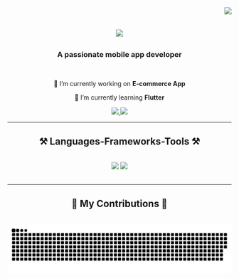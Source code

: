 <img align="right" src="https://visitor-badge.laobi.icu/badge?page_id=selenwritescode.selenwritescode" />

<h1 align="center">
    <img src="https://readme-typing-svg.herokuapp.com/?font=Righteous&size=35&center=true&vCenter=true&width=500&height=70&duration=4000&lines=Hi+There!+👋;+I'm+Selen+Gafur!;" />
</h1>

<h3 align="center">A passionate mobile app developer</h3>

<br/>

<div align="center">
 
 🔭 I’m currently working on **E-commerce App**
 
 🌱 I’m currently learning **Flutter**

 </div>
 
<div align="center"> 
  <a href="mailto:selengafur@gmail.com">
    <img src="https://img.shields.io/badge/Gmail-333333?style=for-the-badge&logo=gmail&logoColor=red" />
  </a>
  <a href="https://www.linkedin.com/in/selen-gafur-09678a1b7/" target="_blank">
    <img src="https://img.shields.io/badge/LinkedIn-0077B5?style=for-the-badge&logo=linkedin&logoColor=white" target="_blank" />
  </a>
</div>

 <hr/>
 
<h2 align="center">⚒️ Languages-Frameworks-Tools ⚒️</h2>
<br/>
<div align="center">
    <img src="https://skillicons.dev/icons?i=dart,python,vscode,github" />
    <img src="https://skillicons.dev/icons?i=javascript,kotlin,firebase,c,mysql" /><br>
</div>

<br/>
<hr/>

<div align="center">
  <h2>🐍 My Contributions 🐍</h2>
  <br>
  <img alt="snake eating my contributions" src="https://raw.githubusercontent.com/selenwritescode/selenwritescode/output/github-contribution-grid-snake.svg" />
  
  <br/><br/><br/>
</div>
